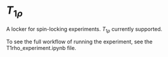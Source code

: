 # $T_{1\rho}$

A locker for spin-locking experiments. $T_{1\rho}$ currently supported. 

To see the full workflow of running the experiment, see the T1rho_experiment.ipynb file.

